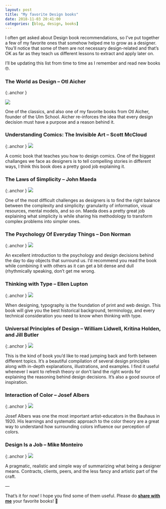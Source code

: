 ```yaml
---
layout: post
title: "My favorite Design books"
date: 2018-11-03 20:41:00
categories: [blog, design, books]
---
```


I often get asked about Design book recommendations, so I’ve put together a few of my favorite ones that somehow helped me to grow as a designer. You’ll notice that some of them are not necessary design-related and that’s OK as far as they teach us different lessons to extract and apply later on.

I’ll be updating this list from time to time as I remember and read new books 🤓.

### The World as Design – Otl Aicher
{:.anchor }

<img src='{{ "/assets/images/posts/2018/book-03.png" | relative_url }}' srcset='{{ "/assets/images/posts/2018/book-03.png" | relative_url }} 1x, {{ "/assets/images/posts/2018/book-03.png" | relative_url }} 2x'>

One of the classics, and also one of my favorite books from Otl Aicher, founder of the Ulm School. Aicher re-inforces the idea that every design decision must have a purpose and a reason behind it.

### Understanding Comics: The Invisible Art – Scott McCloud
{:.anchor }
<img src='{{ "/assets/images/posts/2018/book-01.png" | relative_url }}' srcset='{{ "/assets/images/posts/2018/book-01.png" | relative_url }} 1x, {{ "/assets/images/posts/2018/book-01.png" | relative_url }} 2x'>

A comic book that teaches you how to design comics. One of the biggest challanges we face as designers is to tell compelling stories in different ways, I think this book does a pretty good job explaining it.

### The Laws of Simplicity – John Maeda
{:.anchor }
<img src='{{ "/assets/images/posts/2018/book-08.png" | relative_url }}' srcset='{{ "/assets/images/posts/2018/book-08.png" | relative_url }} 1x, {{ "/assets/images/posts/2018/book-08.png" | relative_url }} 2x'>

One of the most difficult challenges as designers is to find the right balance between the complexity and simplicity: granularity of information, visual resources, mental models, and so on. Maeda does a pretty great job explaining what simplicity is while sharing his methodology to transform complex problems into simpler ones.

### The Psychology Of Everyday Things – Don Norman
{:.anchor }
<img src='{{ "/assets/images/posts/2018/book-04.png" | relative_url }}' srcset='{{ "/assets/images/posts/2018/book-04.png" | relative_url }} 1x, {{ "/assets/images/posts/2018/book-04.png" | relative_url }} 2x'>

An excellent introduction to the psychology and design decisions behind the day to day objects that surround us. I’d recommend you read the book while combining it with others as it can get a bit dense and dull (rhythmically speaking, don’t get me wrong.

### Thinking with Type – Ellen Lupton
{:.anchor }
<img src='{{ "/assets/images/posts/2018/book-06.png" | relative_url }}' srcset='{{ "/assets/images/posts/2018/book-06.png" | relative_url }} 1x, {{ "/assets/images/posts/2018/book-06.png" | relative_url }} 2x'>

When designing, typography is the foundation of print and web design. This book will give you the best historical background, terminology, and every technical consideration you need to know when thinking with type.

### Universal Principles of Design – William Lidwell, Kritina Holden, and Jill Butler
{:.anchor }
<img src='{{ "/assets/images/posts/2018/book-07.png" | relative_url }}' srcset='{{ "/assets/images/posts/2018/book-07.png" | relative_url }} 1x, {{ "/assets/images/posts/2018/book-07.png" | relative_url }} 2x'>

This is the kind of book you’d like to read jumping back and forth between different topics. It’s a beautiful compilation of several design principles along with in-depth explanations, illustrations, and examples. I find it useful whenever I want to refresh theory or don’t land the right words for explaining the reasoning behind design decisions. It’s also a good source of inspiration.

### Interaction of Color – Josef Albers
{:.anchor }
<img src='{{ "/assets/images/posts/2018/book-05.png" | relative_url }}' srcset='{{ "/assets/images/posts/2018/book-05.png" | relative_url }} 1x, {{ "/assets/images/posts/2018/book-05.png" | relative_url }} 2x'>

Josef Albers was one the most important artist-educators in the Bauhaus in 1920. His learnings and systematic approach to the color theory are a great way to understand how surrounding colors influence our perception of colors.

### Design Is a Job – Mike Monteiro
{:.anchor }
<img src='{{ "/assets/images/posts/2018/book-02.png" | relative_url }}' srcset='{{ "/assets/images/posts/2018/book-02.png" | relative_url }} 1x, {{ "/assets/images/posts/2018/book-02.png" | relative_url }} 2x'>

A pragmatic, realistic and simple way of summarizing what being a designer means. Contracts, clients, peers, and the less fancy and artistic part of the craft.

—

That’s it for now! I hope you find some of them useful. Please do [**share with me**](https://twitter.com/adrianmg) your favorite books! 🤗